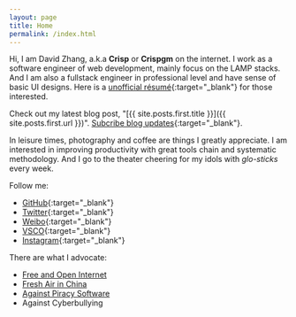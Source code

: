 ```yaml
---
layout: page
title: Home
permalink: /index.html
---
```

Hi, I am David Zhang, a.k.a __Crisp__ or __Crispgm__ on the internet. I work as a software engineer of web development, mainly focus on the LAMP stacks. And I am also a fullstack engineer in professional level and have sense of basic UI designs. Here is a [unofficial résumé](/resume/){:target="_blank"} for those interested.

Check out my latest blog post, "[{{ site.posts.first.title }}]({{ site.posts.first.url }})". [Subcribe blog updates](feed.xml){:target="_blank"}.

In leisure times, photography and coffee are things I greatly appreciate. I am interested in improving productivity with great tools chain and systematic methodology. And I go to the theater cheering for my idols with _glo-sticks_ every week.

Follow me:

* [GitHub](https://github.com/crispgm){:target="_blank"}
* [Twitter](https://twitter.com/crispgm){:target="_blank"}
* [Weibo](http://weibo.com/crispgm){:target="_blank"}
* [VSCO](http://vsco.co/crispgm/){:target="_blank"}
* [Instagram](https://instagram.com/crispgm){:target="_blank"}

There are what I advocate:

* [Free and Open Internet](https://www.google.com/intl/en/takeaction/)
* [Fresh Air in China](/page/environment-pollution-in-a-photographer-view.html)
* [Against Piracy Software](/page/piracy-software-or-app.html)
* Against Cyberbullying
